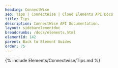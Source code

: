 ```yaml
---
heading: ConnectWise
seo: Tips | ConnectWise | Cloud Elements API Docs
title: Tips
description: ConnectWise API Documentation.
layout: sidebarelementdoc
breadcrumbs: /docs/elements.html
elementId: 142
parent: Back to Element Guides
order: 75
---
```


{% include Elements/Connectwise/Tips.md %}
